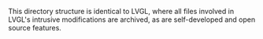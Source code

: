 This directory structure is identical to LVGL, where all files involved in LVGL's intrusive modifications are archived, as are self-developed and open source features.
